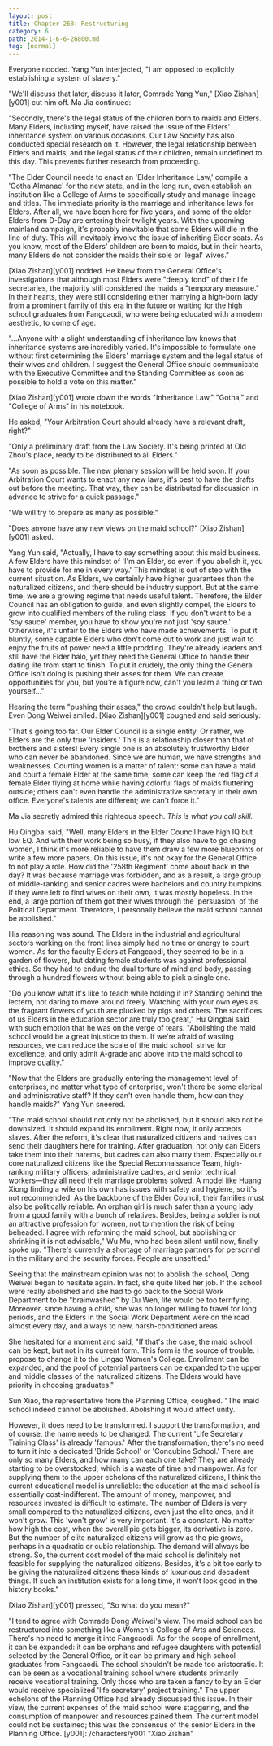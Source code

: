 ```yaml
---
layout: post
title: Chapter 268: Restructuring
category: 6
path: 2014-1-6-6-26800.md
tag: [normal]
---
```


Everyone nodded. Yang Yun interjected, "I am opposed to explicitly establishing a system of slavery."

"We'll discuss that later, discuss it later, Comrade Yang Yun," [Xiao Zishan][y001] cut him off. Ma Jia continued:

"Secondly, there's the legal status of the children born to maids and Elders. Many Elders, including myself, have raised the issue of the Elders' inheritance system on various occasions. Our Law Society has also conducted special research on it. However, the legal relationship between Elders and maids, and the legal status of their children, remain undefined to this day. This prevents further research from proceeding.

"The Elder Council needs to enact an 'Elder Inheritance Law,' compile a 'Gotha Almanac' for the new state, and in the long run, even establish an institution like a College of Arms to specifically study and manage lineage and titles. The immediate priority is the marriage and inheritance laws for Elders. After all, we have been here for five years, and some of the older Elders from D-Day are entering their twilight years. With the upcoming mainland campaign, it's probably inevitable that some Elders will die in the line of duty. This will inevitably involve the issue of inheriting Elder seats. As you know, most of the Elders' children are born to maids, but in their hearts, many Elders do not consider the maids their sole or 'legal' wives."

[Xiao Zishan][y001] nodded. He knew from the General Office's investigations that although most Elders were "deeply fond" of their life secretaries, the majority still considered the maids a "temporary measure." In their hearts, they were still considering either marrying a high-born lady from a prominent family of this era in the future or waiting for the high school graduates from Fangcaodi, who were being educated with a modern aesthetic, to come of age.

"...Anyone with a slight understanding of inheritance law knows that inheritance systems are incredibly varied. It's impossible to formulate one without first determining the Elders' marriage system and the legal status of their wives and children. I suggest the General Office should communicate with the Executive Committee and the Standing Committee as soon as possible to hold a vote on this matter."

[Xiao Zishan][y001] wrote down the words "Inheritance Law," "Gotha," and "College of Arms" in his notebook.

He asked, "Your Arbitration Court should already have a relevant draft, right?"

"Only a preliminary draft from the Law Society. It's being printed at Old Zhou's place, ready to be distributed to all Elders."

"As soon as possible. The new plenary session will be held soon. If your Arbitration Court wants to enact any new laws, it's best to have the drafts out before the meeting. That way, they can be distributed for discussion in advance to strive for a quick passage."

"We will try to prepare as many as possible."

"Does anyone have any new views on the maid school?" [Xiao Zishan][y001] asked.

Yang Yun said, "Actually, I have to say something about this maid business. A few Elders have this mindset of 'I'm an Elder, so even if you abolish it, you have to provide for me in every way.' This mindset is out of step with the current situation. As Elders, we certainly have higher guarantees than the naturalized citizens, and there should be industry support. But at the same time, we are a growing regime that needs useful talent. Therefore, the Elder Council has an obligation to guide, and even slightly compel, the Elders to grow into qualified members of the ruling class. If you don't want to be a 'soy sauce' member, you have to show you're not just 'soy sauce.' Otherwise, it's unfair to the Elders who have made achievements. To put it bluntly, some capable Elders who don't come out to work and just wait to enjoy the fruits of power need a little prodding. They're already leaders and still have the Elder halo, yet they need the General Office to handle their dating life from start to finish. To put it crudely, the only thing the General Office isn't doing is pushing their asses for them. We can create opportunities for you, but you're a figure now, can't you learn a thing or two yourself..."

Hearing the term "pushing their asses," the crowd couldn't help but laugh. Even Dong Weiwei smiled. [Xiao Zishan][y001] coughed and said seriously:

"That's going too far. Our Elder Council is a single entity. Or rather, we Elders are the only true 'insiders.' This is a relationship closer than that of brothers and sisters! Every single one is an absolutely trustworthy Elder who can never be abandoned. Since we are human, we have strengths and weaknesses. Courting women is a matter of talent: some can have a maid and court a female Elder at the same time; some can keep the red flag of a female Elder flying at home while having colorful flags of maids fluttering outside; others can't even handle the administrative secretary in their own office. Everyone's talents are different; we can't force it."

Ma Jia secretly admired this righteous speech. *This is what you call skill.*

Hu Qingbai said, "Well, many Elders in the Elder Council have high IQ but low EQ. And with their work being so busy, if they also have to go chasing women, I think it's more reliable to have them draw a few more blueprints or write a few more papers. On this issue, it's not okay for the General Office to not play a role. How did the '258th Regiment' come about back in the day? It was because marriage was forbidden, and as a result, a large group of middle-ranking and senior cadres were bachelors and country bumpkins. If they were left to find wives on their own, it was mostly hopeless. In the end, a large portion of them got their wives through the 'persuasion' of the Political Department. Therefore, I personally believe the maid school cannot be abolished."

His reasoning was sound. The Elders in the industrial and agricultural sectors working on the front lines simply had no time or energy to court women. As for the faculty Elders at Fangcaodi, they seemed to be in a garden of flowers, but dating female students was against professional ethics. So they had to endure the dual torture of mind and body, passing through a hundred flowers without being able to pick a single one.

"Do you know what it's like to teach while holding it in? Standing behind the lectern, not daring to move around freely. Watching with your own eyes as the fragrant flowers of youth are plucked by pigs and others. The sacrifices of us Elders in the education sector are truly too great," Hu Qingbai said with such emotion that he was on the verge of tears. "Abolishing the maid school would be a great injustice to them. If we're afraid of wasting resources, we can reduce the scale of the maid school, strive for excellence, and only admit A-grade and above into the maid school to improve quality."

"Now that the Elders are gradually entering the management level of enterprises, no matter what type of enterprise, won't there be some clerical and administrative staff? If they can't even handle them, how can they handle maids?" Yang Yun sneered.

"The maid school should not only not be abolished, but it should also not be downsized. It should expand its enrollment. Right now, it only accepts slaves. After the reform, it's clear that naturalized citizens and natives can send their daughters here for training. After graduation, not only can Elders take them into their harems, but cadres can also marry them. Especially our core naturalized citizens like the Special Reconnaissance Team, high-ranking military officers, administrative cadres, and senior technical workers—they all need their marriage problems solved. A model like Huang Xiong finding a wife on his own has issues with safety and hygiene, so it's not recommended. As the backbone of the Elder Council, their families must also be politically reliable. An orphan girl is much safer than a young lady from a good family with a bunch of relatives. Besides, being a soldier is not an attractive profession for women, not to mention the risk of being beheaded. I agree with reforming the maid school, but abolishing or shrinking it is not advisable," Wu Mu, who had been silent until now, finally spoke up. "There's currently a shortage of marriage partners for personnel in the military and the security forces. People are unsettled."

Seeing that the mainstream opinion was not to abolish the school, Dong Weiwei began to hesitate again. In fact, she quite liked her job. If the school were really abolished and she had to go back to the Social Work Department to be "brainwashed" by Du Wen, life would be too terrifying. Moreover, since having a child, she was no longer willing to travel for long periods, and the Elders in the Social Work Department were on the road almost every day, and always to new, harsh-conditioned areas.

She hesitated for a moment and said, "If that's the case, the maid school can be kept, but not in its current form. This form is the source of trouble. I propose to change it to the Lingao Women's College. Enrollment can be expanded, and the pool of potential partners can be expanded to the upper and middle classes of the naturalized citizens. The Elders would have priority in choosing graduates."

Sun Xiao, the representative from the Planning Office, coughed. "The maid school indeed cannot be abolished. Abolishing it would affect unity.

However, it does need to be transformed. I support the transformation, and of course, the name needs to be changed. The current 'Life Secretary Training Class' is already 'famous.' After the transformation, there's no need to turn it into a dedicated 'Bride School' or 'Concubine School.' There are only so many Elders, and how many can each one take? They are already starting to be overstocked, which is a waste of time and manpower. As for supplying them to the upper echelons of the naturalized citizens, I think the current educational model is unreliable: the education at the maid school is essentially cost-indifferent. The amount of money, manpower, and resources invested is difficult to estimate. The number of Elders is very small compared to the naturalized citizens, even just the elite ones, and it won't grow. This 'won't grow' is very important. It's a constant. No matter how high the cost, when the overall pie gets bigger, its derivative is zero. But the number of elite naturalized citizens will grow as the pie grows, perhaps in a quadratic or cubic relationship. The demand will always be strong. So, the current cost model of the maid school is definitely not feasible for supplying the naturalized citizens. Besides, it's a bit too early to be giving the naturalized citizens these kinds of luxurious and decadent things. If such an institution exists for a long time, it won't look good in the history books."

[Xiao Zishan][y001] pressed, "So what do you mean?"

"I tend to agree with Comrade Dong Weiwei's view. The maid school can be restructured into something like a Women's College of Arts and Sciences. There's no need to merge it into Fangcaodi. As for the scope of enrollment, it can be expanded: it can be orphans and refugee daughters with potential selected by the General Office, or it can be primary and high school graduates from Fangcaodi. The school shouldn't be made too aristocratic. It can be seen as a vocational training school where students primarily receive vocational training. Only those who are taken a fancy to by an Elder would receive specialized 'life secretary' project training." The upper echelons of the Planning Office had already discussed this issue. In their view, the current expenses of the maid school were staggering, and the consumption of manpower and resources pained them. The current model could not be sustained; this was the consensus of the senior Elders in the Planning Office.
[y001]: /characters/y001 "Xiao Zishan"